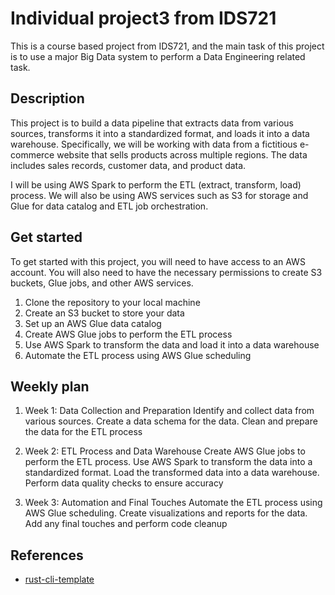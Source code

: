 # Individual project3 from IDS721
This is a course based project from IDS721, and the main task of this project is to use a major Big Data system to perform a Data Engineering related task.

## Description
This project is to build a data pipeline that extracts data from various sources, transforms it into a standardized format, and loads it into a data warehouse. Specifically, we will be working with data from a fictitious e-commerce website that sells products across multiple regions. The data includes sales records, customer data, and product data.

I will be using AWS Spark to perform the ETL (extract, transform, load) process. We will also be using AWS services such as S3 for storage and Glue for data catalog and ETL job orchestration.

## Get started
To get started with this project, you will need to have access to an AWS account. You will also need to have the necessary permissions to create S3 buckets, Glue jobs, and other AWS services.

1. Clone the repository to your local machine
2. Create an S3 bucket to store your data
3. Set up an AWS Glue data catalog
4. Create AWS Glue jobs to perform the ETL process
5. Use AWS Spark to transform the data and load it into a data warehouse
6. Automate the ETL process using AWS Glue scheduling

## Weekly plan
1. Week 1: Data Collection and Preparation
Identify and collect data from various sources. Create a data schema for the data. Clean and prepare the data for the ETL process

2. Week 2: ETL Process and Data Warehouse
Create AWS Glue jobs to perform the ETL process. Use AWS Spark to transform the data into a standardized format. Load the transformed data into a data warehouse. Perform data quality checks to ensure accuracy
3. Week 3: Automation and Final Touches
Automate the ETL process using AWS Glue scheduling. Create visualizations and reports for the data. Add any final touches and perform code cleanup
## References

* [rust-cli-template](https://github.com/kbknapp/rust-cli-template)
